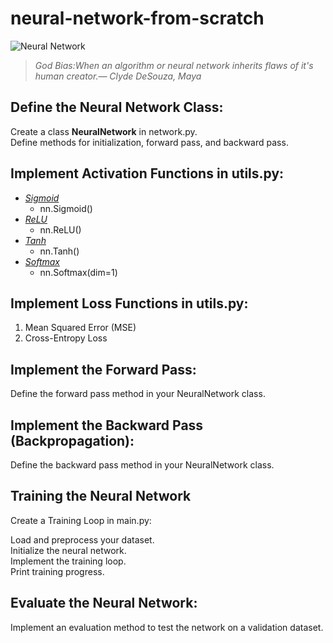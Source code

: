 # neural-network-from-scratch
![Neural Network](https://miro.medium.com/v2/resize:fit:1100/format:webp/1*N8UXaiUKWurFLdmEhEHiWg.jpeg)

>_God Bias:When an algorithm or neural network inherits flaws of it's human creator.― Clyde DeSouza, Maya_
## Define the Neural Network Class:

Create a class **NeuralNetwork** in network.py.<br />
Define methods for initialization, forward pass, and backward pass.<br />

## Implement Activation Functions in utils.py:
* [_Sigmoid_](https://pytorch.org/docs/stable/generated/torch.nn.Sigmoid.html#torch.nn.Sigmoid) <br />
    * nn.Sigmoid()
* [_ReLU_](https://pytorch.org/docs/stable/generated/torch.nn.ReLU.html#relu) <br />
    * nn.ReLU()
* [_Tanh_][link 1] <br />
    * nn.Tanh()
* [_Softmax_][link 2] <br />
    * nn.Softmax(dim=1)

## Implement Loss Functions in utils.py:
1. Mean Squared Error (MSE) <br />
2. Cross-Entropy Loss <br />

## Implement the Forward Pass:

Define the forward pass method in your NeuralNetwork class. <br />

## Implement the Backward Pass (Backpropagation):

Define the backward pass method in your NeuralNetwork class. <br />

## Training the Neural Network
Create a Training Loop in main.py: <br />

Load and preprocess your dataset. <br />
Initialize the neural network. <br />
Implement the training loop. <br />
Print training progress. <br />

## Evaluate the Neural Network: 

Implement an evaluation method to test the network on a validation dataset. <br />

[link 1]: https://pytorch.org/docs/stable/generated/torch.nn.Tanh.html#tanh
[link 2]: https://pytorch.org/docs/stable/generated/torch.nn.Softmax.html#softmax